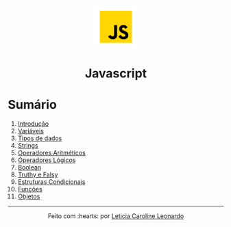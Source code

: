 <p align="center">
  <img src="img/js-logo.png" width="100px" height="100px">
<p>

<h1 align="center">Javascript</h1>

# Sumário

1. [Introdução](https://github.com/levxyca/studynotes/blob/master/Linguagens%20de%20Programa%C3%A7%C3%A3o/javascript.md#introdu%C3%A7%C3%A3o)
2. [Variáveis](https://github.com/levxyca/studynotes/blob/master/Linguagens%20de%20Programa%C3%A7%C3%A3o/javascript.md#vari%C3%A1veis)
3. [Tipos de dados](https://github.com/levxyca/studynotes/blob/master/Linguagens%20de%20Programa%C3%A7%C3%A3o/javascript.md#tipos-de-dados)
4. [Strings](https://github.com/levxyca/studynotes/blob/master/Linguagens%20de%20Programa%C3%A7%C3%A3o/javascript.md#strings)
5. [Operadores Aritméticos](https://github.com/levxyca/studynotes/blob/master/Linguagens%20de%20Programa%C3%A7%C3%A3o/javascript.md#operadores-aritm%C3%A9ticos)
6. [Operadores Lógicos](https://github.com/levxyca/studynotes/blob/master/Linguagens%20de%20Programa%C3%A7%C3%A3o/javascript.md#operadores-l%C3%B3gicos)
7. [Boolean](https://github.com/levxyca/studynotes/blob/master/Linguagens%20de%20Programa%C3%A7%C3%A3o/javascript.md#boolean)
8. [Truthy e Falsy](https://github.com/levxyca/studynotes/blob/master/Linguagens%20de%20Programa%C3%A7%C3%A3o/javascript.md#truthy-e-falsy)
9. [Estruturas Condicionais](https://github.com/levxyca/studynotes/blob/master/Linguagens%20de%20Programa%C3%A7%C3%A3o/javascript.md#estruturas-condicionais)
10. [Funções](https://github.com/levxyca/studynotes/blob/master/Linguagens%20de%20Programa%C3%A7%C3%A3o/javascript.md#fun%C3%A7%C3%B5es)
11. [Objetos](https://github.com/levxyca/studynotes/blob/master/Linguagens%20de%20Programa%C3%A7%C3%A3o/javascript.md#objetos)

-------------------------------------------------------
<p align="center">
Feito com :hearts: por
<a href="https://github.com/levxyca">Leticia Caroline Leonardo</a>
<p>
